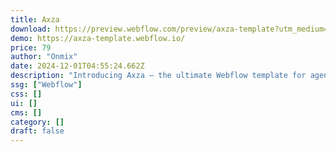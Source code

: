 ```yaml
---
title: Axza
download: https://preview.webflow.com/preview/axza-template?utm_medium=preview_link&utm_source=designer&utm_content=axza-template&preview=bb9ab607cb62ff49263c1a5eaeabdcd6&locale=en&workflow=preview
demo: https://axza-template.webflow.io/
price: 79
author: "Onmix"
date: 2024-12-01T04:55:24.662Z
description: "Introducing Axza – the ultimate Webflow template for agencies, startups, studios, and creative businesses! 🚀 Perfect for showcasing your portfolio with style and professionalism. 💼✨ Build your online presence with ease! 🌐"
ssg: ["Webflow"]
css: []
ui: []
cms: []
category: []
draft: false
---
```

